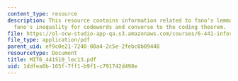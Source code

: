 ```yaml
---
content_type: resource
description: This resource contains information related to fano's lemma revisited,
  fano's inequality for codewords and converse to the coding theorem.
file: https://ol-ocw-studio-app-qa.s3.amazonaws.com/courses/6-441-information-theory-spring-2010/1ddfea0b165f7ff1b9f1c791742d498e_MIT6_441S10_lec13.pdf
file_type: application/pdf
parent_uid: ef9c0e21-7240-00a4-2c5e-2febc0b09448
resourcetype: Document
title: MIT6_441S10_lec13.pdf
uid: 1ddfea0b-165f-7ff1-b9f1-c791742d498e
---
```

